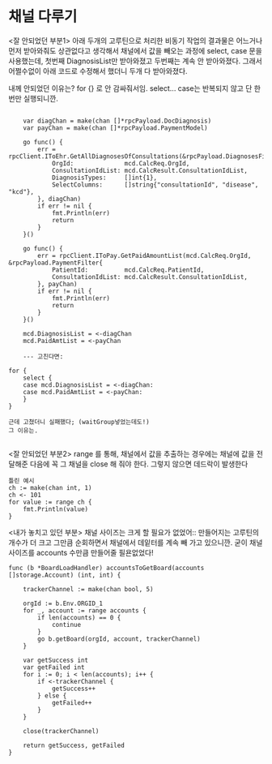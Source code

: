 # 채널 다루기

<잘 안되었던 부분1>
아래 두개의 고루틴으로 처리한 비동기 작업의 결과물은 어느거나 먼저 받아와줘도 상관없다고 생각해서 채널에서 값을 빼오는 과정에
select, case 문을 사용했는데, 첫번째 DiagnosisList만 받아와졌고
두번째는 계속 안 받아와졌다.
그래서 어쩔수없이 아래 코드로 수정해서 했더니 두개 다 받아와졌다.

내께 안되었던 이유는? for {} 로 안 감싸줘서임.
select... case는 반복되지 않고 단 한번만 실행되니깐.

```

	var diagChan = make(chan []*rpcPayload.DocDiagnosis)
	var payChan = make(chan []*rpcPayload.PaymentModel)

	go func() {
		err = rpcClient.IToEhr.GetAllDiagnosesOfConsultations(&rpcPayload.DiagnosesFilter{
			OrgId:              mcd.CalcReq.OrgId,
			ConsultationIdList: mcd.CalcResult.ConsultationIdList,
			DiagnosisTypes:     []int{1},
			SelectColumns:      []string{"consultationId", "disease", "kcd"},
		}, diagChan)
		if err != nil {
			fmt.Println(err)
			return
		}
	}()

	go func() {
		err = rpcClient.IToPay.GetPaidAmountList(mcd.CalcReq.OrgId, &rpcPayload.PaymentFilter{
			PatientId:          mcd.CalcReq.PatientId,
			ConsultationIdList: mcd.CalcResult.ConsultationIdList,
		}, payChan)
		if err != nil {
			fmt.Println(err)
			return
		}
	}()

	mcd.DiagnosisList = <-diagChan
	mcd.PaidAmtList = <-payChan

    --- 고친다면:

for {
    select {
    case mcd.DiagnosisList = <-diagChan:
    case mcd.PaidAmtList = <-payChan:
    }
}

근데 고쳤더니 실패했다; (waitGroup넣었는데도!)
그 이유는.


```

<잘 안되었던 부분2>
range 를 통해, 채널에서 값을 추출하는 경우에는
채널에 값을 전달해준 다음에 꼭 그 채널을 close 해 줘야 한다.
그렇지 않으면 데드락이 발생한다

```
틀린 예시
ch := make(chan int, 1)
ch <- 101
for value := range ch {
	fmt.Println(value)
}

```

<내가 놓치고 있던 부분>
채널 사이즈는 크게 할 필요가 없었어:: 만들어지는 고루틴의 개수가 더 크고 그만큼 순회하면서 채널에서 데잍터를 계속 빼 가고 있으니깐. 굳이 채널 사이즈를 accounts 수만큼 만들어줄 필욘없었다!
```
func (b *BoardLoadHandler) accountsToGetBoard(accounts []storage.Account) (int, int) {

	trackerChannel := make(chan bool, 5)

	orgId := b.Env.ORGID_1
	for _, account := range accounts {
		if len(accounts) == 0 {
			continue
		}
		go b.getBoard(orgId, account, trackerChannel)
	}

	var getSuccess int
	var getFailed int
	for i := 0; i < len(accounts); i++ {
		if <-trackerChannel {
			getSuccess++
		} else {
			getFailed++
		}
	}

	close(trackerChannel)

	return getSuccess, getFailed
}
```
